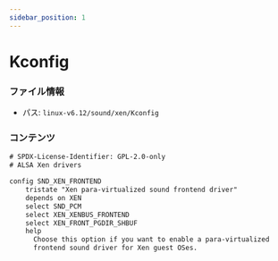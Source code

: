 ```yaml
---
sidebar_position: 1
---
```

# Kconfig

### ファイル情報

- パス: `linux-v6.12/sound/xen/Kconfig`

### コンテンツ

```txt
# SPDX-License-Identifier: GPL-2.0-only
# ALSA Xen drivers

config SND_XEN_FRONTEND
	tristate "Xen para-virtualized sound frontend driver"
	depends on XEN
	select SND_PCM
	select XEN_XENBUS_FRONTEND
	select XEN_FRONT_PGDIR_SHBUF
	help
	  Choose this option if you want to enable a para-virtualized
	  frontend sound driver for Xen guest OSes.

```
